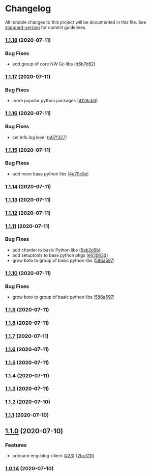 # Changelog

All notable changes to this project will be documented in this file. See [standard-version](https://github.com/conventional-changelog/standard-version) for commit guidelines.

### [1.1.18](https://github.com/NerdWallet/renovate-integrations/compare/v1.1.17...v1.1.18) (2020-07-11)


### Bug Fixes

* add group of core NW Go libs ([d6b7d62](https://github.com/NerdWallet/renovate-integrations/commit/d6b7d620df5053a4325f5fe5b505fb5fceebded6))

### [1.1.17](https://github.com/NerdWallet/renovate-integrations/compare/v1.1.16...v1.1.17) (2020-07-11)


### Bug Fixes

* more popular python packages ([4129cb0](https://github.com/NerdWallet/renovate-integrations/commit/4129cb01250136f25c01fb88af82393d6cf86c53))

### [1.1.16](https://github.com/NerdWallet/renovate-integrations/compare/v1.1.15...v1.1.16) (2020-07-11)


### Bug Fixes

* set info log level ([b07f327](https://github.com/NerdWallet/renovate-integrations/commit/b07f3271f20307781f614ea152c41742a52bbb29))

### [1.1.15](https://github.com/NerdWallet/renovate-integrations/compare/v1.1.13...v1.1.15) (2020-07-11)


### Bug Fixes

* add more base python libs ([4e79c8e](https://github.com/NerdWallet/renovate-integrations/commit/4e79c8ef3e2735ff0fe94aa58837382fa84c5001))

### [1.1.14](https://github.com/NerdWallet/renovate-integrations/compare/v1.1.13...v1.1.14) (2020-07-11)

### [1.1.13](https://github.com/NerdWallet/renovate-integrations/compare/v1.1.12...v1.1.13) (2020-07-11)

### [1.1.12](https://github.com/NerdWallet/renovate-integrations/compare/v1.1.11...v1.1.12) (2020-07-11)

### [1.1.11](https://github.com/NerdWallet/renovate-integrations/compare/v1.1.9...v1.1.11) (2020-07-11)


### Bug Fixes

* add chardet to basic Python libs ([9eb2d9b](https://github.com/NerdWallet/renovate-integrations/commit/9eb2d9b37f1a873290770227a4a91d039e426000))
* add setuptools to base python pkgs ([e63b63d](https://github.com/NerdWallet/renovate-integrations/commit/e63b63d39b9cc58be40fca3918c72f412dc6df6a))
* grow boto to group of basic python libs ([586a597](https://github.com/NerdWallet/renovate-integrations/commit/586a597ebdd24f772d90a2b5509ca556e891dfbf))

### [1.1.10](https://github.com/NerdWallet/renovate-integrations/compare/v1.1.9...v1.1.10) (2020-07-11)


### Bug Fixes

* grow boto to group of basic python libs ([586a597](https://github.com/NerdWallet/renovate-integrations/commit/586a597ebdd24f772d90a2b5509ca556e891dfbf))

### [1.1.9](https://github.com/NerdWallet/renovate-integrations/compare/v1.1.8...v1.1.9) (2020-07-11)

### [1.1.8](https://github.com/NerdWallet/renovate-integrations/compare/v1.1.7...v1.1.8) (2020-07-11)

### [1.1.7](https://github.com/NerdWallet/renovate-integrations/compare/v1.1.6...v1.1.7) (2020-07-11)

### [1.1.6](https://github.com/NerdWallet/renovate-integrations/compare/v1.1.5...v1.1.6) (2020-07-11)

### [1.1.5](https://github.com/NerdWallet/renovate-integrations/compare/v1.1.4...v1.1.5) (2020-07-11)

### [1.1.4](https://github.com/NerdWallet/renovate-integrations/compare/v1.1.2...v1.1.4) (2020-07-11)

### [1.1.3](https://github.com/NerdWallet/renovate-integrations/compare/v1.1.2...v1.1.3) (2020-07-11)

### [1.1.2](https://github.com/NerdWallet/renovate-integrations/compare/v1.1.1...v1.1.2) (2020-07-10)

### [1.1.1](https://github.com/NerdWallet/renovate-integrations/compare/v1.1.0...v1.1.1) (2020-07-10)

## [1.1.0](https://github.com/NerdWallet/renovate-integrations/compare/v1.0.14...v1.1.0) (2020-07-10)


### Features

* onboard eng-blog-client ([#23](https://github.com/NerdWallet/renovate-integrations/issues/23)) ([2bc311f](https://github.com/NerdWallet/renovate-integrations/commit/2bc311f6d2aba20297db852667e1442c8ffca5f9))

### [1.0.14](https://github.com/NerdWallet/renovate-integrations/compare/v1.0.12...v1.0.14) (2020-07-10)
